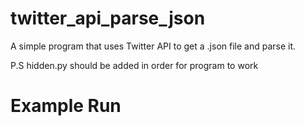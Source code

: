 # twitter_api_parse_json
A simple program that uses Twitter API to get a .json file and parse it.

P.S hidden.py should be added in order for program to work

# Example Run

